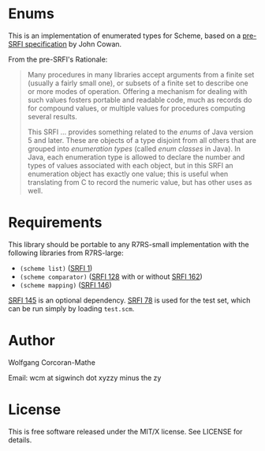 # Enums

This is an implementation of enumerated types for Scheme, based on a
[pre-SRFI specification](https://bitbucket.org/cowan/r7rs-wg1-infra/src/default/EnumsCowan.md)
by John Cowan.

From the pre-SRFI's Rationale:

> Many procedures in many libraries accept arguments from a finite set
> (usually a fairly small one), or subsets of a finite set to describe
> one or more modes of operation.  Offering a mechanism for dealing with
> such values fosters portable and readable code, much as records do for
> compound values, or multiple values for procedures computing several
> results.
>
> This SRFI ...  provides something related to the *enums* of Java
> version 5 and later.  These are objects of a type disjoint from all
> others that are grouped into *enumeration types* (called *enum
> classes* in Java).  In Java, each enumeration type is allowed to
> declare the number and types of values associated with each object,
> but in this SRFI an enumeration object has exactly one value; this is
> useful when translating from C to record the numeric value, but has
> other uses as well.

# Requirements

This library should be portable to any R7RS-small implementation
with the following libraries from R7RS-large:

* `(scheme list)` ([SRFI 1](https://srfi.schemers.org/srfi-1))
* `(scheme comparator)` ([SRFI 128](https://srfi.schemers.org/srfi-128)
  with or without [SRFI 162](https://srfi.schemers.org/srfi-162))
* `(scheme mapping)` ([SRFI 146](https://srfi.schemers.org/srfi-146))

[SRFI 145](https://srfi.schemers.org/srfi-145) is an optional
dependency.  [SRFI 78](https://srfi.schemers.org/srfi-78) is used for
the test set, which can be run simply by loading `test.scm`.

# Author

Wolfgang Corcoran-Mathe

Email: wcm at sigwinch dot xyzzy minus the zy

# License

This is free software released under the MIT/X license.  See
LICENSE for details.

